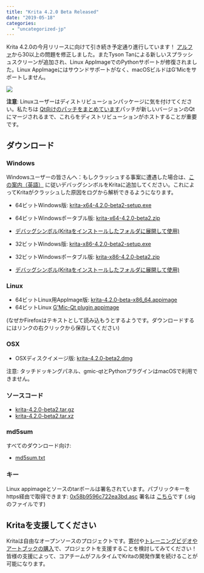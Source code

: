 ```yaml
---
title: "Krita 4.2.0 Beta Released"
date: "2019-05-18"
categories: 
  - "uncategorized-jp"
---
```


Krita 4.2.0の今月リリースに向けて引き続き予定通り進行しています！ [アルファ](https://krita.org/jp/item/krita-4-2-0-alpha-released-jp/)から30以上の問題を修正しました。またTyson Tanによる新しいスプラッシュスクリーンが追加され、Linux AppImageでのPythonサポートが修復されました。Linux AppImageにはサウンドサポートがなく、macOSビルドはG'Micをサポートしません。

[![](/images/posts/2019/electrichearts_20190316_kiki_a_sm-1.png)](https://krita.org/wp-content/uploads/2019/05/electrichearts_20190316_kiki_a_sm-1.png)

**注意**: Linuxユーザーはディストリビューションパッケージに気を付けてください。私たちは [Qt向けのパッチをまとめています](https://phabricator.kde.org/T10838)パッチが新しいバージョンのQtにマージされるまで、これらをディストリビューションがホストすることが重要です。

## ダウンロード

### Windows

Windowsユーザーの皆さんへ：もしクラッシュする事案に遭遇した場合は、[この案内（英語）](https://docs.krita.org/en/reference_manual/dr_minw_debugger.html#dr-minw) に従いデバッグシンボルをKritaに追加してください。これによってKritaがクラッシュした原因をログから解析できるようになります。

- 64ビットWindows版: [krita-x64-4.2.0-beta2-setup.exe](https://download.kde.org/unstable/krita/4.2.0-beta2/krita-x64-4.2.0-beta2-setup.exe)
- 64ビットWindowsポータブル版: [krita-x64-4.2.0-beta2.zip](https://download.kde.org/unstable/krita/4.2.0-beta2/krita-x64-4.2.0-beta2.zip)
- [デバッグシンボル(Kritaをインストールしたフォルダに展開して使用)](https://download.kde.org/unstable/krita/4.2.0-beta2/krita-x64-4.2.0-beta2-dbg.zip)

- 32ビットWindows版: [krita-x86-4.2.0-beta2-setup.exe](https://download.kde.org/unstable/krita/4.2.0-beta2/krita-x86-4.2.0-beta2-setup.exe)
- 32ビットWindowsポータブル版: [krita-x86-4.2.0-beta2.zip](https://download.kde.org/unstable/krita/4.2.0-beta2/krita-x86-4.2.0-beta2.zip)
- [デバッグシンボル(Kritaをインストールしたフォルダに展開して使用)](https://download.kde.org/unstable/krita/4.2.0-beta2/krita-x86-4.2.0-beta2-dbg.zip)

### Linux

- 64ビットLinux用AppImage版: [krita-4.2.0-beta-x86\_64.appimage](https://download.kde.org/unstable/krita/4.2.0-beta2/krita-4.2.0-beta-x86_64.appimage)
- 64ビットLinux [G'Mic-Qt plugin appimage](https://download.kde.org/unstable/krita/4.2.0-beta2/gmic_krita_qt-x86_64.appimage)

(なぜかFirefoxはテキストとして読み込もうとするようです。ダウンロードするにはリンクの右クリックから保存してください)

### OSX

- OSXディスクイメージ版: [krita-4.2.0-beta2.dmg](https://download.kde.org/unstable/krita/4.2.0-beta2/krita-4.2.0-beta2.dmg)

注意: タッチドッキングパネル、gmic-qtとPythonプラグインはmacOSで利用できません。

### ソースコード

- [krita-4.2.0-beta2.tar.gz](https://download.kde.org/unstable/krita/4.2.0-beta2/krita-4.2.0-beta2.tar.gz)
- [krita-4.2.0-beta2.tar.xz](https://download.kde.org/unstable/krita/4.2.0-beta2/krita-4.2.0-beta2.tar.xz)

### md5sum

すべてのダウンロード向け:

- [md5sum.txt](https://download.kde.org/unstable/krita/4.2.0-beta2/md5sum.txt)

### キー

Linux appimageとソースのtarボールは署名されています。パブリックキーをhttps経由で取得できます: [0x58b9596c722ea3bd.asc](https://share.kde.org/index.php/s/fJ99V5mZvuyD0z8) 署名は [こちら](http://download.kde.org/unstable/krita/4.2.0-beta2/)です (.sigのファイルです)

## Kritaを支援してください

Kritaは自由なオープンソースのプロジェクトです。[寄付](https://krita.org/jp/support-us-jp/donations-jp/)や[トレーニングビデオやアートブックの購入](https://krita.org/jp/support-us-jp/shop-jp/)で、プロジェクトを支援することを検討してみてください！皆様の支援によって、コアチームがフルタイムでKritaの開発作業を続けることが可能になります。
